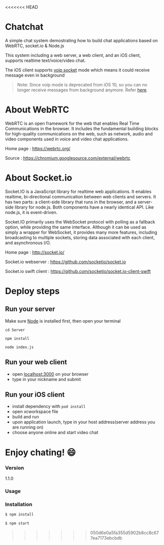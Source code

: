 <<<<<<< HEAD
# Chatchat
A simple chat system demostrating how to build chat applications based on WebRTC, socket.io &amp; Node.js

This system including a web server, a web client, and an iOS client, supports realtime text/voice/video chat.

The iOS client supports [voip socket](https://developer.apple.com/library/ios/technotes/tn2277/_index.html#//apple_ref/doc/uid/DTS40010841-CH1-SUBSECTION15) mode which means it could receive message even in background
>Note: Since voip mode is deprecated from iOS 10, so you can no longer receive messages from background anymore. Refer [here](https://forums.developer.apple.com/thread/50106).

# About WebRTC
WebRTC is an open framework for the web that enables Real Time Communications in the browser. It includes the fundamental building blocks for high-quality communications on the web, such as network, audio and video components used in voice and video chat applications.

Home page          : https://webrtc.org/

Source             : https://chromium.googlesource.com/external/webrtc

# About Socket.io
Socket.IO is a JavaScript library for realtime web applications. It enables realtime, bi-directional communication between web clients and servers. It has two parts: a client-side library that runs in the browser, and a server-side library for node.js. Both components have a nearly identical API. Like node.js, it is event-driven.

Socket.IO primarily uses the WebSocket protocol with polling as a fallback option, while providing the same interface. Although it can be used as simply a wrapper for WebSocket, it provides many more features, including broadcasting to multiple sockets, storing data associated with each client, and asynchronous I/O.

Home page              : http://socket.io/

Socket.io webserver    : https://github.com/socketio/socket.io

Socket.io swift client : https://github.com/socketio/socket.io-client-swift


# Deploy steps
## Run your server
Make sure [Node](https://nodejs.org/en/) is installed first, then open your terminal
```
cd Server

npm install

node index.js
```
## Run your web client
- open [localhost:3000](http://localhost:3000) on your browser 
- type in your nickname and submit

## Run your iOS client
- install dependency with `pod install`
- open xcworkspace file
- build and run
- upon application launch, type in your host address(server address you are running on)
- choose anyone online and start video chat

Enjoy chating! :smile:
=======

### Version
1.1.0

### Usage


### Installation



```sh
$ npm install
```

```sh
$ npm start
```
>>>>>>> 050d6e0a5fa355d5902b8cc8c677ea7173ebcbdb
